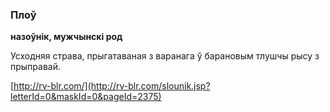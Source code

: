 ### Плоў
**назоўнік, мужчынскі род**

Усходняя страва, прыгатаваная з варанага ў барановым тлушчы рысу з прыправай.

<a rel="author">[http://rv-blr.com/](http://rv-blr.com/slounik.jsp?letterId=0&maskId=0&pageId=2375)</a>
